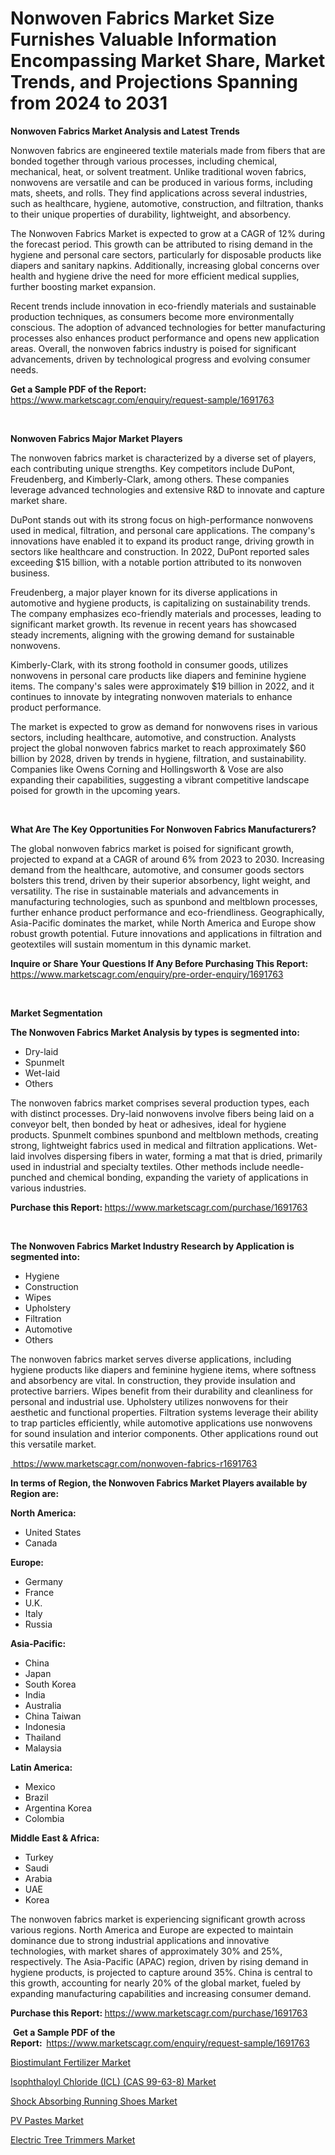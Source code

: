 <p><h1>Nonwoven Fabrics Market Size Furnishes Valuable Information Encompassing Market Share, Market Trends, and Projections Spanning from 2024 to 2031</h1></p><p><strong>Nonwoven Fabrics Market Analysis and Latest Trends</strong></p>
<p><p>Nonwoven fabrics are engineered textile materials made from fibers that are bonded together through various processes, including chemical, mechanical, heat, or solvent treatment. Unlike traditional woven fabrics, nonwovens are versatile and can be produced in various forms, including mats, sheets, and rolls. They find applications across several industries, such as healthcare, hygiene, automotive, construction, and filtration, thanks to their unique properties of durability, lightweight, and absorbency.</p><p>The Nonwoven Fabrics Market is expected to grow at a CAGR of 12% during the forecast period. This growth can be attributed to rising demand in the hygiene and personal care sectors, particularly for disposable products like diapers and sanitary napkins. Additionally, increasing global concerns over health and hygiene drive the need for more efficient medical supplies, further boosting market expansion.</p><p>Recent trends include innovation in eco-friendly materials and sustainable production techniques, as consumers become more environmentally conscious. The adoption of advanced technologies for better manufacturing processes also enhances product performance and opens new application areas. Overall, the nonwoven fabrics industry is poised for significant advancements, driven by technological progress and evolving consumer needs.</p></p>
<p><strong>Get a Sample PDF of the Report:&nbsp;</strong> <a href="https://www.marketscagr.com/enquiry/request-sample/1691763?utm_campaign=1268&utm_medium=2&utm_source=Github&utm_content=ia&utm_term=18102024&utm_id=nonwoven-fabrics">https://www.marketscagr.com/enquiry/request-sample/1691763</a></p>
<p>&nbsp;</p>
<p><strong>Nonwoven Fabrics Major Market Players</strong></p>
<p><p>The nonwoven fabrics market is characterized by a diverse set of players, each contributing unique strengths. Key competitors include DuPont, Freudenberg, and Kimberly-Clark, among others. These companies leverage advanced technologies and extensive R&D to innovate and capture market share.</p><p>DuPont stands out with its strong focus on high-performance nonwovens used in medical, filtration, and personal care applications. The company's innovations have enabled it to expand its product range, driving growth in sectors like healthcare and construction. In 2022, DuPont reported sales exceeding $15 billion, with a notable portion attributed to its nonwoven business.</p><p>Freudenberg, a major player known for its diverse applications in automotive and hygiene products, is capitalizing on sustainability trends. The company emphasizes eco-friendly materials and processes, leading to significant market growth. Its revenue in recent years has showcased steady increments, aligning with the growing demand for sustainable nonwovens.</p><p>Kimberly-Clark, with its strong foothold in consumer goods, utilizes nonwovens in personal care products like diapers and feminine hygiene items. The company's sales were approximately $19 billion in 2022, and it continues to innovate by integrating nonwoven materials to enhance product performance.</p><p>The market is expected to grow as demand for nonwovens rises in various sectors, including healthcare, automotive, and construction. Analysts project the global nonwoven fabrics market to reach approximately $60 billion by 2028, driven by trends in hygiene, filtration, and sustainability. Companies like Owens Corning and Hollingsworth & Vose are also expanding their capabilities, suggesting a vibrant competitive landscape poised for growth in the upcoming years.</p></p>
<p>&nbsp;</p>
<p><strong>What Are The Key Opportunities For Nonwoven Fabrics Manufacturers?</strong></p>
<p><p>The global nonwoven fabrics market is poised for significant growth, projected to expand at a CAGR of around 6% from 2023 to 2030. Increasing demand from the healthcare, automotive, and consumer goods sectors bolsters this trend, driven by their superior absorbency, light weight, and versatility. The rise in sustainable materials and advancements in manufacturing technologies, such as spunbond and meltblown processes, further enhance product performance and eco-friendliness. Geographically, Asia-Pacific dominates the market, while North America and Europe show robust growth potential. Future innovations and applications in filtration and geotextiles will sustain momentum in this dynamic market.</p></p>
<p><strong>Inquire or Share Your Questions If Any Before Purchasing This Report:</strong> <a href="https://www.marketscagr.com/enquiry/pre-order-enquiry/1691763?utm_campaign=1268&utm_medium=2&utm_source=Github&utm_content=ia&utm_term=18102024&utm_id=nonwoven-fabrics">https://www.marketscagr.com/enquiry/pre-order-enquiry/1691763</a></p>
<p>&nbsp;</p>
<p><strong>Market Segmentation</strong></p>
<p><strong>The Nonwoven Fabrics Market Analysis by types is segmented into:</strong></p>
<p><ul><li>Dry-laid</li><li>Spunmelt</li><li>Wet-laid</li><li>Others</li></ul></p>
<p><p>The nonwoven fabrics market comprises several production types, each with distinct processes. Dry-laid nonwovens involve fibers being laid on a conveyor belt, then bonded by heat or adhesives, ideal for hygiene products. Spunmelt combines spunbond and meltblown methods, creating strong, lightweight fabrics used in medical and filtration applications. Wet-laid involves dispersing fibers in water, forming a mat that is dried, primarily used in industrial and specialty textiles. Other methods include needle-punched and chemical bonding, expanding the variety of applications in various industries.</p></p>
<p><strong>Purchase this Report:&nbsp;</strong><a href="https://www.marketscagr.com/purchase/1691763?utm_campaign=1268&utm_medium=2&utm_source=Github&utm_content=ia&utm_term=18102024&utm_id=nonwoven-fabrics">https://www.marketscagr.com/purchase/1691763</a></p>
<p>&nbsp;</p>
<p><strong>The Nonwoven Fabrics Market Industry Research by Application is segmented into:</strong></p>
<p><ul><li>Hygiene</li><li>Construction</li><li>Wipes</li><li>Upholstery</li><li>Filtration</li><li>Automotive</li><li>Others</li></ul></p>
<p><p>The nonwoven fabrics market serves diverse applications, including hygiene products like diapers and feminine hygiene items, where softness and absorbency are vital. In construction, they provide insulation and protective barriers. Wipes benefit from their durability and cleanliness for personal and industrial use. Upholstery utilizes nonwovens for their aesthetic and functional properties. Filtration systems leverage their ability to trap particles efficiently, while automotive applications use nonwovens for sound insulation and interior components. Other applications round out this versatile market.</p></p>
<p><a href="https://www.marketscagr.com/nonwoven-fabrics-r1691763?utm_campaign=1268&utm_medium=2&utm_source=Github&utm_content=ia&utm_term=18102024&utm_id=nonwoven-fabrics">&nbsp;https://www.marketscagr.com/nonwoven-fabrics-r1691763</a></p>
<p><strong>In terms of Region, the Nonwoven Fabrics Market Players available by Region are:</strong></p>
<p>
    <p> <strong> North America: </strong>
        <ul>
            <li>United States</li>
            <li>Canada</li>
        </ul>
        </p> 
    <p> <strong> Europe: </strong>
        <ul>
            <li>Germany</li>
            <li>France</li>
            <li>U.K.</li>
            <li>Italy</li>
            <li>Russia</li>
        </ul>
        </p> 
    <p> <strong> Asia-Pacific: </strong>
        <ul>
            <li>China</li>
            <li>Japan</li>
            <li>South Korea</li>
            <li>India</li>
            <li>Australia</li>
            <li>China Taiwan</li>
            <li>Indonesia</li>
            <li>Thailand</li>
            <li>Malaysia</li>
        </ul>
        </p> 
    <p> <strong> Latin America: </strong>
        <ul>
            <li>Mexico</li>
            <li>Brazil</li>
            <li>Argentina Korea</li>
            <li>Colombia</li>
        </ul>
        </p> 
    <p> <strong> Middle East & Africa: </strong>
        <ul>
            <li>Turkey</li>
            <li>Saudi</li>
            <li>Arabia</li>
            <li>UAE</li>
            <li>Korea</li>
        </ul>
    </p>
    </p>
<p><p>The nonwoven fabrics market is experiencing significant growth across various regions. North America and Europe are expected to maintain dominance due to strong industrial applications and innovative technologies, with market shares of approximately 30% and 25%, respectively. The Asia-Pacific (APAC) region, driven by rising demand in hygiene products, is projected to capture around 35%. China is central to this growth, accounting for nearly 20% of the global market, fueled by expanding manufacturing capabilities and increasing consumer demand.</p></p>
<p><strong>Purchase this Report: </strong><a href="https://www.marketscagr.com/purchase/1691763?utm_campaign=1268&utm_medium=2&utm_source=Github&utm_content=ia&utm_term=18102024&utm_id=nonwoven-fabrics">https://www.marketscagr.com/purchase/1691763</a></p>
<p>&nbsp;<strong>Get a Sample PDF of the Report:&nbsp;&nbsp;</strong><a href="https://www.marketscagr.com/enquiry/request-sample/1691763?utm_campaign=1268&utm_medium=2&utm_source=Github&utm_content=ia&utm_term=18102024&utm_id=nonwoven-fabrics">https://www.marketscagr.com/enquiry/request-sample/1691763</a></p>
<p><strong></strong></p>
<p><p><a href="https://www.linkedin.com/pulse/biostimulant-fertilizer-market-trends-focusing-insight-forecast-0cflf?utm_campaign=1268&utm_medium=2&utm_source=Github&utm_content=ia&utm_term=18102024&utm_id=nonwoven-fabrics">Biostimulant Fertilizer Market</a></p><p><a href="https://github.com/anselmp21u/Market-Research-Report-List-1/blob/main/isophthaloyl-chloride-icl-cas-99-63-8-market.md?utm_campaign=1268&utm_medium=2&utm_source=Github&utm_content=ia&utm_term=18102024&utm_id=nonwoven-fabrics">Isophthaloyl Chloride (ICL) (CAS 99-63-8) Market</a></p><p><a href="https://www.linkedin.com/pulse/shock-absorbing-running-shoes-market-research-report-exploring-tvhaf?utm_campaign=1268&utm_medium=2&utm_source=Github&utm_content=ia&utm_term=18102024&utm_id=nonwoven-fabrics">Shock Absorbing Running Shoes Market</a></p><p><a href="https://github.com/trinityagqtf/Market-Research-Report-List-1/blob/main/pv-pastes-market.md?utm_campaign=1268&utm_medium=2&utm_source=Github&utm_content=ia&utm_term=18102024&utm_id=nonwoven-fabrics">PV Pastes Market</a></p><p><a href="https://www.linkedin.com/pulse/insights-electric-tree-trimmers-industry-market-financial-ikolf?utm_campaign=1268&utm_medium=2&utm_source=Github&utm_content=ia&utm_term=18102024&utm_id=nonwoven-fabrics">Electric Tree Trimmers Market</a></p></p>